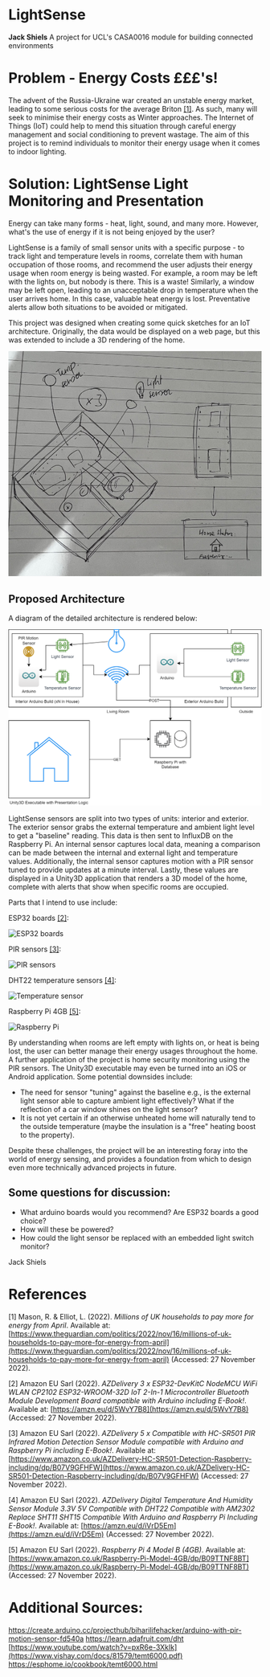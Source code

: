 

# LightSense
<b>Jack Shiels</b>
A project for UCL's CASA0016 module for building connected environments

# Problem - Energy Costs £££'s!
The advent of the Russia-Ukraine war created an unstable energy market, leading to some serious costs for the average Briton [[1]](#1). As such, many will seek to minimise their energy costs as Winter approaches. The Internet of Things (IoT) could help to mend this situation through careful energy management and social conditioning to prevent wastage. The aim of this project is to remind individuals to monitor their energy usage when it comes to indoor lighting.

# Solution: LightSense Light Monitoring and Presentation
Energy can take many forms - heat, light, sound, and many more. However, what's the use of energy if it is not being enjoyed by the user? 

LightSense is a family of small sensor units with a specific purpose - to track light and temperature levels in rooms, correlate them with human occupation of those rooms, and recommend the user adjusts their energy usage when room energy is being wasted. For example, a room may be left with the lights on, but nobody is there. This is a waste! Similarly, a window may be left open, leading to an unacceptable drop in temperature when the user arrives home. In this case, valuable heat energy is lost. Preventative alerts allow both situations to be avoided or mitigated. 

This project was designed when creating some quick sketches for an IoT architecture. Originally, the data would be displayed on a web page, but this was extended to include a 3D rendering of the home.

![Architecture diagram](https://github.com/jackshiels/LightSense/blob/main/Images/Sketchup.jpg?raw=true)

## Proposed Architecture
A diagram of the detailed architecture is rendered below:

![Architecture diagram](https://github.com/jackshiels/LightSense/blob/main/Images/LightSenseArchitecture.png?raw=true)

LightSense sensors are split into two types of units: interior and exterior. The exterior sensor grabs the external temperature and ambient light level to get a "baseline" reading. This data is then sent to InfluxDB on the Raspberry Pi. An internal sensor captures local data, meaning a comparison can be made between the internal and external light and temperature values. Additionally, the internal sensor captures motion with a PIR sensor tuned to provide updates at a minute interval. Lastly, these values are displayed in a Unity3D application that renders a 3D model of the home, complete with alerts that show when specific rooms are occupied.

Parts that I intend to use include:

ESP32 boards [[2]](#2):

![ESP32 boards](https://m.media-amazon.com/images/I/A1Ttq+6868L._SX522_.jpg)

PIR sensors [[3]](#3):

![PIR sensors](https://m.media-amazon.com/images/I/71RI9JGggML._SX522_.jpg)

DHT22 temperature sensors [[4]](#4):

![Temperature sensor](https://m.media-amazon.com/images/I/61CC4PSVW2L._SX522_.jpg)

Raspberry Pi 4GB [[5]](#5):

![Raspberry Pi](https://m.media-amazon.com/images/I/912ja-jKOfL._AC_SX425_.jpg)

By understanding when rooms are left empty with lights on, or heat is being lost, the user can better manage their energy usages throughout the home. A further application of the project is home security monitoring using the PIR sensors. The Unity3D executable may even be turned into an iOS or Android application. Some potential downsides include:

* The need for sensor "tuning" against the baseline e.g., is the external light sensor able to capture ambient light effectively? What if the reflection of a car window shines on the light sensor?
* It is not yet certain if an otherwise unheated home will naturally tend to the outside temperature (maybe the insulation is a "free" heating boost to the property).

Despite these challenges, the project will be an interesting foray into the world of energy sensing, and provides a foundation from which to design even more technically advanced projects in future.

## Some questions for discussion:

* What arduino boards would you recommend? Are ESP32 boards a good choice?
* How will these be powered?
* How could the light sensor be replaced with an embedded light switch monitor?

Jack Shiels

# References
<a id="1">[1]</a>
Mason, R. & Elliot, L. (2022). <i>Millions of UK households to pay more for energy from April</i>. Available at: [https://www.theguardian.com/politics/2022/nov/16/millions-of-uk-households-to-pay-more-for-energy-from-april](https://www.theguardian.com/politics/2022/nov/16/millions-of-uk-households-to-pay-more-for-energy-from-april) (Accessed: 27 November 2022).

<a id="2">[2]</a>
Amazon EU Sarl (2022). <i>AZDelivery 3 x ESP32-DevKitC NodeMCU WiFi WLAN CP2102 ESP32-WROOM-32D IoT 2-In-1 Microcontroller Bluetooth Module Development Board compatible with Arduino including E-Book!</i>. Available at: [https://amzn.eu/d/5WvY7B8](https://amzn.eu/d/5WvY7B8) (Accessed: 27 November 2022).

<a id="3">[3]</a>
Amazon EU Sarl (2022). <i>AZDelivery 5 x Compatible with HC-SR501 PIR Infrared Motion Detection Sensor Module compatible with Arduino and Raspberry Pi including E-Book!</i>. Available at: [https://www.amazon.co.uk/AZDelivery-HC-SR501-Detection-Raspberry-including/dp/B07V9GFHFW](https://www.amazon.co.uk/AZDelivery-HC-SR501-Detection-Raspberry-including/dp/B07V9GFHFW) (Accessed: 27 November 2022).

<a id="4">[4]</a>
Amazon EU Sarl (2022). <i>AZDelivery Digital Temperature And Humidity Sensor Module 3.3V 5V Compatible with DHT22 Compatible with AM2302 Replace SHT11 SHT15 Compatible With Arduino and Raspberry Pi Including E-Book!</i>. Available at: [https://amzn.eu/d/iVrD5Em](https://amzn.eu/d/iVrD5Em) (Accessed: 27 November 2022).

<a id="5">[5]</a>
Amazon EU Sarl (2022). <i>Raspberry Pi 4 Model B (4GB)</i>. Available at: [https://www.amazon.co.uk/Raspberry-Pi-Model-4GB/dp/B09TTNF8BT](https://www.amazon.co.uk/Raspberry-Pi-Model-4GB/dp/B09TTNF8BT) (Accessed: 27 November 2022).

# Additional Sources:
https://create.arduino.cc/projecthub/biharilifehacker/arduino-with-pir-motion-sensor-fd540a
https://learn.adafruit.com/dht
[https://www.youtube.com/watch?v=pxR6e-3XkIk](https://www.vishay.com/docs/81579/temt6000.pdf)
https://esphome.io/cookbook/temt6000.html
